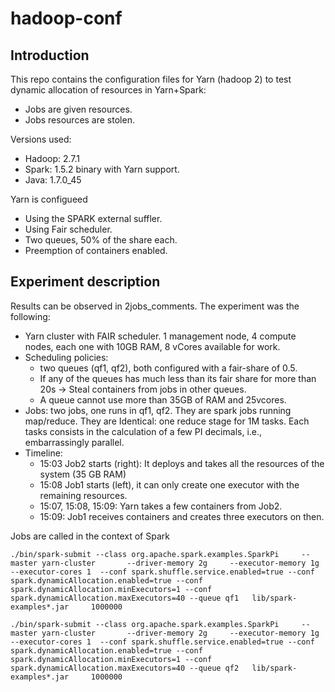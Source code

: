 # hadoop-conf
## Introduction
This repo contains the configuration files for Yarn (hadoop 2) to test dynamic allocation of resources in Yarn+Spark:
- Jobs are given resources.
- Jobs resources are stolen.

Versions used:
- Hadoop: 2.7.1 
- Spark: 1.5.2 binary with Yarn support.
- Java: 1.7.0_45
 
Yarn is configueed
- Using the SPARK external suffler.
- Using Fair scheduler.
- Two queues, 50% of the share each.
- Preemption of containers enabled.

## Experiment description
Results can be observed in 2jobs_comments. The experiment was the following:
- Yarn cluster with FAIR scheduler. 1 management node, 4 compute nodes, each one with 10GB RAM, 8 vCores available for work.
- Scheduling policies:
    - two queues (qf1, qf2), both configured with a fair-share of 0.5.
    - If any of the queues has much less than its fair share for more than 20s -> Steal containers from jobs in other queues.
    - A queue cannot use more than 35GB of RAM and 25vcores.
- Jobs: two jobs, one runs in qf1, qf2. They are spark jobs running map/reduce. They are Identical: one reduce stage for 1M tasks. Each tasks consists in the calculation of a few PI decimals, i.e., embarrassingly parallel. 
- Timeline:
    - 15:03 Job2 starts (right): It deploys and takes all the resources of the system (35 GB RAM)
    - 15:08 Job1 starts (left), it can only create one executor with the remaining resources.
    - 15:07, 15:08, 15:09: Yarn takes a few containers from Job2.
    - 15:09: Job1 receives containers and creates three executors on then.

Jobs are called in the context of Spark
```
./bin/spark-submit --class org.apache.spark.examples.SparkPi     --master yarn-cluster       --driver-memory 2g     --executor-memory 1g     --executor-cores 1  --conf spark.shuffle.service.enabled=true --conf spark.dynamicAllocation.enabled=true --conf spark.dynamicAllocation.minExecutors=1 --conf spark.dynamicAllocation.maxExecutors=40 --queue qf1   lib/spark-examples*.jar     1000000

./bin/spark-submit --class org.apache.spark.examples.SparkPi     --master yarn-cluster       --driver-memory 2g     --executor-memory 1g     --executor-cores 1  --conf spark.shuffle.service.enabled=true --conf spark.dynamicAllocation.enabled=true --conf spark.dynamicAllocation.minExecutors=1 --conf spark.dynamicAllocation.maxExecutors=40 --queue qf2   lib/spark-examples*.jar     1000000
```
